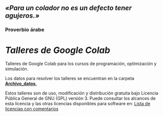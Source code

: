 ## *«Para un colador no es un defecto tener agujeros.»*
### Proverbio árabe

# *Talleres de Google Colab*
Talleres de Google Colab para los cursos de programación, optimización y simulación.

Los datos para resolver los talleres se encuentran en la carpeta [**Archivo_datos**.](https://drive.google.com/drive/folders/1QfvE0DLXE5NQ3kJGEf0F7NZwUx8odv8N?usp=sharing)

Estos talleres son de uso, modificación y distribución gratuita bajo Licencia Pública General de GNU (GPL) versión 3. Puede consultar los alcances de esta licencia y las otras licencias disponibles para software en: [Lista de licencias con comentarios](https://www.gnu.org/licenses/license-list.es.html)
